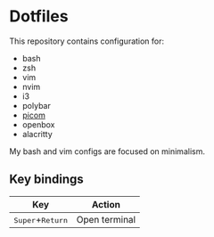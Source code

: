 # Dotfiles
This repository contains configuration for:
- bash
- zsh
- vim
- nvim
- i3
- polybar
- [picom](https://github.com/jonaburg/picom)
- openbox
- alacritty

My bash and vim configs are focused on minimalism.

## Key bindings

| Key                                | Action        |
| ---------------------------------- | ------------- |
| <kbd>Super</kbd>+<kbd>Return</kbd> | Open terminal |

